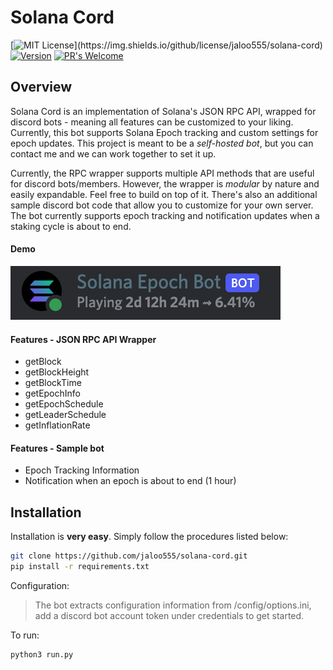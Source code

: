 # Solana Cord

[![MIT License](https://img.shields.io/apm/l/atomic-design-ui.svg?)](https://img.shields.io/github/license/jaloo555/solana-cord)
[![Version](https://badge.fury.io/gh/tterb%2FHyde.svg)](https://badge.fury.io/gh/tterb%2FHyde)
[![PR's Welcome](https://img.shields.io/badge/PRs-welcome-brightgreen.svg?style=flat)](http://makeapullrequest.com)  

## Overview

Solana Cord is an implementation of Solana's JSON RPC API, wrapped for discord bots - meaning all features can be customized to your liking. Currently, this bot supports Solana Epoch tracking and custom settings for epoch updates. This project is meant to be a _self-hosted bot_, but you can contact me and we can work together to set it up.

Currently, the RPC wrapper supports multiple API methods that are useful for discord bots/members. However, the wrapper is _modular_ by nature and easily expandable. Feel free to build on top of it. There's also an additional sample discord bot code that allow you to customize for your own server. The bot currently supports epoch tracking and notification updates when a staking cycle is about to end.

#### Demo

![epoch_demo](./epoch_bot_sample.png)

#### Features - JSON RPC API Wrapper

- getBlock
- getBlockHeight
- getBlockTime
- getEpochInfo
- getEpochSchedule
- getLeaderSchedule
- getInflationRate

#### Features - Sample bot

- Epoch Tracking Information
- Notification when an epoch is about to end (1 hour)

## Installation

Installation is **very easy**. Simply follow the procedures listed below:

```bash
git clone https://github.com/jaloo555/solana-cord.git
pip install -r requirements.txt
```
Configuration:
> The bot extracts configuration information from /config/options.ini, add a discord bot account token under credentials to get started.

To run:
```bash
python3 run.py
```

